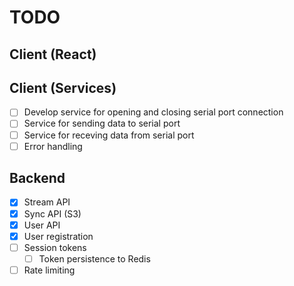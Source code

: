 # TODO

## Client (React)

## Client (Services)
- [ ] Develop service for opening and closing serial port connection
- [ ] Service for sending data to serial port
- [ ] Service for receving data from serial port
- [ ] Error handling

## Backend
- [x] Stream API
- [x] Sync API (S3)
- [x] User API
- [x] User registration
- [ ] Session tokens
    - [ ] Token persistence to Redis
- [ ] Rate limiting
